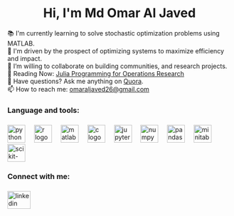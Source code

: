 <h1 align="center">Hi, I'm Md Omar Al Javed</h1>


<p align="left">
  📚 I'm currently learning to solve stochastic optimization problems using MATLAB.<br>
  🎯 I'm driven by the prospect of optimizing systems to maximize efficiency and impact.<br>
  👯 I’m willing to collaborate on building communities, and research projects.<br>
  📖 Reading Now: <a href="https://www.softcover.io/read/7b8eb7d0/juliabook2/">Julia Programming for Operations Research</a><br>
  💬 Have questions? Ask me anything on <a href="https://www.quora.com/profile/Omar-Al-Javed">Quora</a>.<br>
  📫 How to reach me: <a href="mailto:omaraljaved26@gmail.com">omaraljaved26@gmail.com</a>
</p>



###

<h3 align="left">Language and tools:</h3>

###

<div align="left" style="text-decoration: none;">
  <a href="https://www.python.org" target="_blank" style="text-decoration: none;">
    <img src="https://cdn.jsdelivr.net/gh/devicons/devicon/icons/python/python-original.svg" height="40" alt="python logo" />
  </a>
  <img width="12" />
  <a href="https://www.r-project.org" target="_blank" style="text-decoration: none;">
    <img src="https://cdn.jsdelivr.net/gh/devicons/devicon/icons/r/r-original.svg" height="40" alt="r logo" />
  </a>
  <img width="12" />
  <a href="https://www.mathworks.com" target="_blank" style="text-decoration: none;">
    <img src="https://cdn.jsdelivr.net/gh/devicons/devicon/icons/matlab/matlab-original.svg" height="40" alt="matlab logo" />
  </a>
  <img width="12" />
  <a href="https://en.cppreference.com/w/c" target="_blank" style="text-decoration: none;">
    <img src="https://cdn.jsdelivr.net/gh/devicons/devicon/icons/c/c-original.svg" height="40" alt="c logo" />
  </a>
  <img width="12" />
  <a href="https://jupyter.org" target="_blank" style="text-decoration: none;">
    <img src="https://cdn.jsdelivr.net/gh/devicons/devicon/icons/jupyter/jupyter-original.svg" height="40" alt="jupyter logo" />
  </a>
  <img width="12" />
  <a href="https://numpy.org" target="_blank" style="text-decoration: none;">
    <img src="https://cdn.jsdelivr.net/gh/devicons/devicon/icons/numpy/numpy-original.svg" height="40" alt="numpy logo" />
  </a>
  <img width="12" />
  <a href="https://pandas.pydata.org" target="_blank" style="text-decoration: none;">
    <img src="https://cdn.jsdelivr.net/gh/devicons/devicon/icons/pandas/pandas-original.svg" height="40" alt="pandas logo" />
  </a>
  <img width="12" />
  <a href="https://www.minitab.com" target="_blank" style="text-decoration: none;">
    <img src="https://cdn.jsdelivr.net/gh/devicons/devicon/icons/minitab/minitab-original.svg" height="40" alt="minitab logo" />
  </a>
  <img width="12" />
  <a href="https://scikit-learn.org" target="_blank" style="text-decoration: none;">
    <img src="https://upload.wikimedia.org/wikipedia/commons/0/05/Scikit_learn_logo_small.svg" height="40" alt="scikit-learn logo" />
  </a>
</div>



<h3 align="left">Connect with me:</h3>

###

<div align="left">
  <a href="https://www.linkedin.com/in/omar-al-javed/">
    <img src="https://raw.githubusercontent.com/maurodesouza/profile-readme-generator/master/src/assets/icons/social/linkedin/default.svg" width="52" height="40" alt="linkedin logo" />
  </a>
</div>


###
